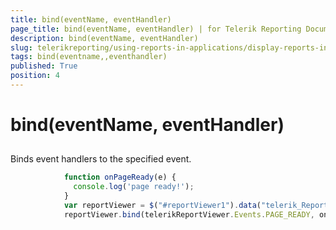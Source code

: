 ```yaml
---
title: bind(eventName, eventHandler)
page_title: bind(eventName, eventHandler) | for Telerik Reporting Documentation
description: bind(eventName, eventHandler)
slug: telerikreporting/using-reports-in-applications/display-reports-in-applications/web-application/html5-report-viewer/api-reference/reportviewer/methods/bind(eventname,-eventhandler)
tags: bind(eventname,,eventhandler)
published: True
position: 4
---
```


# bind(eventName, eventHandler)



## 

Binds event handlers to the specified event.         

	
````js
            function onPageReady(e) {
              console.log('page ready!');
            }
            var reportViewer = $("#reportViewer1").data("telerik_ReportViewer");
            reportViewer.bind(telerikReportViewer.Events.PAGE_READY, onPageReady);
````


